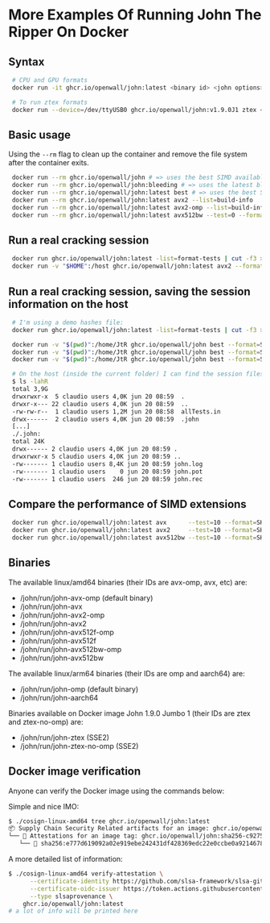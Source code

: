 # More Examples Of Running John The Ripper On Docker

## Syntax

```bash
 # CPU and GPU formats
 docker run -it ghcr.io/openwall/john:latest <binary id> <john options>

 # To run ztex formats
 docker run --device=/dev/ttyUSB0 ghcr.io/openwall/john:v1.9.0J1 ztex <john options>
```

## Basic usage

Using the `--rm` flag to clean up the container and remove the file system after the container exits.

```bash
 docker run --rm ghcr.io/openwall/john # => uses the best SIMD available, tag 'latest' can be omitted
 docker run --rm ghcr.io/openwall/john:bleeding # => uses the latest bleeding release
 docker run --rm ghcr.io/openwall/john:latest best # => uses the best SIMD available
 docker run --rm ghcr.io/openwall/john:latest avx2 --list=build-info
 docker run --rm ghcr.io/openwall/john:latest avx2-omp --list=build-info
 docker run --rm ghcr.io/openwall/john:latest avx512bw --test=0 --format=cpu
```

## Run a real cracking session

```bash
 docker run ghcr.io/openwall/john:latest -list=format-tests | cut -f3 > ~/allTests.in
 docker run -v "$HOME":/host ghcr.io/openwall/john:latest avx2 --format=SHA512crypt /host/allTests.in --max-run=300
```

## Run a real cracking session, saving the session information on the host

```bash
 # I'm using a demo hashes file:
 docker run ghcr.io/openwall/john:latest -list=format-tests | cut -f3 > allTests.in

 docker run -v "$(pwd)":/home/JtR ghcr.io/openwall/john best --format=SHA512crypt /home/JtR/allTests.in --max-run=30
 docker run -v "$(pwd)":/home/JtR ghcr.io/openwall/john best --format=SHA512crypt --wordlist --rules /home/JtR/allTests.in --max-run=20
 docker run -v "$(pwd)":/home/JtR ghcr.io/openwall/john best --format=SHA512crypt --incremental:digits /home/JtR/allTests.in --max-run=20

 # On the host (inside the current folder) I can find the session files:
 $ ls -lahR
 total 3,9G
 drwxrwxr-x  5 claudio users 4,0K jun 20 08:59  .
 drwxr-x--- 22 claudio users 4,0K jun 20 08:59  ..
 -rw-rw-r--  1 claudio users 1,2M jun 20 08:58  allTests.in
 drwx------  2 claudio users 4,0K jun 20 08:59  .john
 [...]
 ./.john:
 total 24K
 drwx------ 2 claudio users 4,0K jun 20 08:59 .
 drwxrwxr-x 5 claudio users 4,0K jun 20 08:59 ..
 -rw------- 1 claudio users 8,4K jun 20 08:59 john.log
 -rw------- 1 claudio users    0 jun 20 08:59 john.pot
 -rw------- 1 claudio users  246 jun 20 08:59 john.rec
```

## Compare the performance of SIMD extensions

```bash
 docker run ghcr.io/openwall/john:latest avx      --test=10 --format=SHA512crypt
 docker run ghcr.io/openwall/john:latest avx2     --test=10 --format=SHA512crypt
 docker run ghcr.io/openwall/john:latest avx512bw --test=10 --format=SHA512crypt
```

## Binaries

The available linux/amd64 binaries (their IDs are avx-omp, avx, etc) are:

- /john/run/john-avx-omp (default binary)
- /john/run/john-avx
- /john/run/john-avx2-omp
- /john/run/john-avx2
- /john/run/john-avx512f-omp
- /john/run/john-avx512f
- /john/run/john-avx512bw-omp
- /john/run/john-avx512bw

The available linux/arm64 binaries (their IDs are omp and aarch64) are:

- /john/run/john-omp (default binary)
- /john/run/john-aarch64

Binaries available on Docker image John 1.9.0 Jumbo 1 (their IDs are ztex and ztex-no-omp) are:

- /john/run/john-ztex (SSE2)
- /john/run/john-ztex-no-omp (SSE2)

## Docker image verification

Anyone can verify the Docker image using the commands below:

Simple and nice IMO:

```bash
$ ./cosign-linux-amd64 tree ghcr.io/openwall/john:latest
📦 Supply Chain Security Related artifacts for an image: ghcr.io/openwall/john:latest
└── 💾 Attestations for an image tag: ghcr.io/openwall/john:sha256-c9275acf784a3f19cab3ce0aab3cedefbe986dcbe70df650e5802ec23127f4da.att
   └── 🍒 sha256:e777d619092a02e919ebe242431df428369edc22e0ccbe0a9214678343452af8
```

A more detailed list of information:

```bash
$ ./cosign-linux-amd64 verify-attestation \
      --certificate-identity https://github.com/slsa-framework/slsa-github-generator/.github/workflows/generator_container_slsa3.yml@refs/tags/v1.7.0 \
      --certificate-oidc-issuer https://token.actions.githubusercontent.com \
      --type slsaprovenance \
    ghcr.io/openwall/john:latest
# a lot of info will be printed here
```
